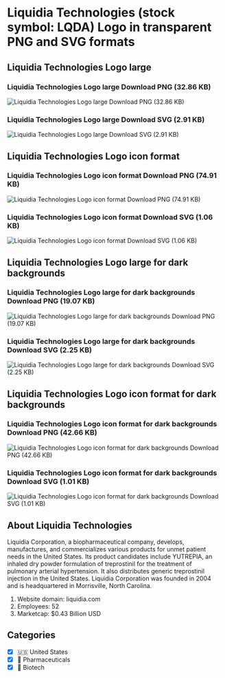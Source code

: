 # Liquidia Technologies (stock symbol: LQDA) Logo in transparent PNG and SVG formats

## Liquidia Technologies Logo large

### Liquidia Technologies Logo large Download PNG (32.86 KB)

![Liquidia Technologies Logo large Download PNG (32.86 KB)](/img/orig/LQDA_BIG-b98d8c07.png)

### Liquidia Technologies Logo large Download SVG (2.91 KB)

![Liquidia Technologies Logo large Download SVG (2.91 KB)](/img/orig/LQDA_BIG-3005abe7.svg)

## Liquidia Technologies Logo icon format

### Liquidia Technologies Logo icon format Download PNG (74.91 KB)

![Liquidia Technologies Logo icon format Download PNG (74.91 KB)](/img/orig/LQDA-5c488c4c.png)

### Liquidia Technologies Logo icon format Download SVG (1.06 KB)

![Liquidia Technologies Logo icon format Download SVG (1.06 KB)](/img/orig/LQDA-9ad48c50.svg)

## Liquidia Technologies Logo large for dark backgrounds

### Liquidia Technologies Logo large for dark backgrounds Download PNG (19.07 KB)

![Liquidia Technologies Logo large for dark backgrounds Download PNG (19.07 KB)](/img/orig/LQDA_BIG.D-610a6bef.png)

### Liquidia Technologies Logo large for dark backgrounds Download SVG (2.25 KB)

![Liquidia Technologies Logo large for dark backgrounds Download SVG (2.25 KB)](/img/orig/LQDA_BIG.D-a051db00.svg)

## Liquidia Technologies Logo icon format for dark backgrounds

### Liquidia Technologies Logo icon format for dark backgrounds Download PNG (42.66 KB)

![Liquidia Technologies Logo icon format for dark backgrounds Download PNG (42.66 KB)](/img/orig/LQDA.D-01b9a356.png)

### Liquidia Technologies Logo icon format for dark backgrounds Download SVG (1.01 KB)

![Liquidia Technologies Logo icon format for dark backgrounds Download SVG (1.01 KB)](/img/orig/LQDA.D-bf7b0a6c.svg)

## About Liquidia Technologies

Liquidia Corporation, a biopharmaceutical company, develops, manufactures, and commercializes various products for unmet patient needs in the United States. Its product candidates include YUTREPIA, an inhaled dry powder formulation of treprostinil for the treatment of pulmonary arterial hypertension. It also distributes generic treprostinil injection in the United States. Liquidia Corporation was founded in 2004 and is headquartered in Morrisville, North Carolina.

1. Website domain: liquidia.com
2. Employees: 52
3. Marketcap: $0.43 Billion USD


## Categories
- [x] 🇺🇸 United States
- [x] 💊 Pharmaceuticals
- [x] 🧬 Biotech
